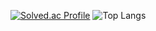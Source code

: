 [![Solved.ac Profile](http://mazassumnida.wtf/api/generate_badge?boj=lee_seulbi)](https://solved.ac/lee_seulbi)
![Top Langs](https://github-readme-stats.vercel.app/api/top-langs/?username=Hyeonsoek)
